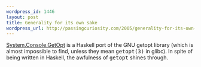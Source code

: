```yaml
--- 
wordpress_id: 1446
layout: post
title: Generality for its own sake
wordpress_url: http://passingcuriosity.com/2005/generality-for-its-own-sake/
---
```

<a href="http://www.haskell.org/ghc/docs/latest/html/libraries/base/System.Console.GetOpt.html">System.Console.GetOpt</a> is a Haskell port of the GNU getopt library (which is almost impossible to find, unless they mean <span style="font-family: monospace;">getopt(3)</span> in glibc). In spite of being written in Haskell, the awfulness of <span style="font-family: monospace;">getopt</span> shines through.
